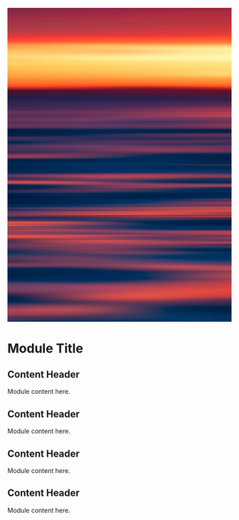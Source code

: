![Image Description](assets/images/dave-hoefler-vl2uAIdBWJ8-unsplash.jpg ':class=banner-image')

# Module Title

## Content Header
Module content here.

## Content Header
Module content here.

## Content Header  
Module content here.

## Content Header
Module content here.
